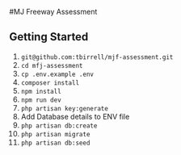 #MJ Freeway Assessment

## Getting Started



1. `git@github.com:tbirrell/mjf-assessment.git`
2. `cd mfj-assessment`
3. `cp .env.example .env`
4. `composer install`
5. `npm install`
6. `npm run dev`
7. `php artisan key:generate`
8. Add Database details to ENV file
9. `php artisan db:create`
10. `php artisan migrate`
11. `php artisan db:seed`
